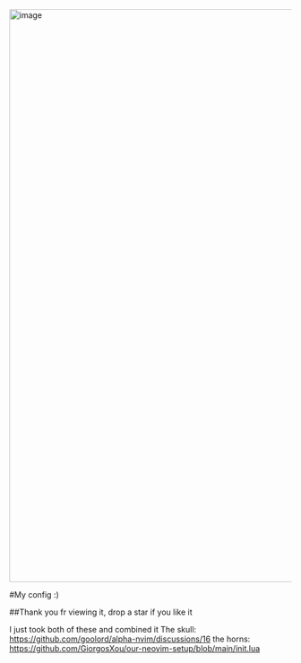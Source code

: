 <img width="1916" height="1023" alt="image" src="https://github.com/user-attachments/assets/7d66a8d0-a341-4a43-9d5f-3b49433baf57" />

#My config :)

##Thank you fr viewing it, drop a star if you like it

I just took both of these and combined it
The skull: https://github.com/goolord/alpha-nvim/discussions/16
the horns: https://github.com/GiorgosXou/our-neovim-setup/blob/main/init.lua
